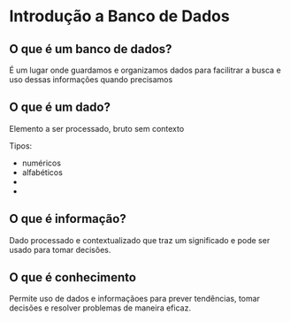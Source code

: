 # Introdução a Banco de Dados

## O que é um banco de dados?
É um lugar onde guardamos e organizamos dados para facilitrar a busca e uso dessas informações quando precisamos

## O que é um dado?
Elemento a ser processado, bruto sem contexto

Tipos:
- numéricos
- alfabéticos
- 
- 

## O que é informação?
Dado processado e contextualizado que traz um significado e pode ser usado para tomar decisões.

## O que é conhecimento
Permite uso de dados e informaçãoes para prever tendências, tomar decisões e resolver problemas de maneira eficaz.

